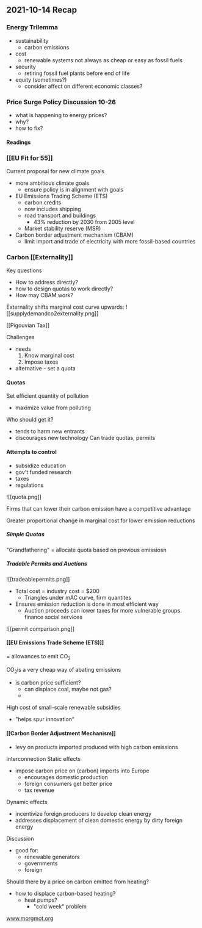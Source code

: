 ## 2021-10-14 Recap
### Energy Trilemma 
- sustainability
	- carbon emissions
- cost
	- renewable systems not always as cheap or easy as fossil fuels
- security
	- retiring fossil fuel plants before end of life
- equity (sometimes?)
	- consider affect on different economic classes?

### Price Surge Policy Discussion 10-26
- what is happening to energy prices?
- why?
- how to fix?
#### Readings

### [[EU Fit for 55]]
Current proposal for new climate goals
- more ambitious climate goals
	- ensure policy is in alignment with goals
- EU Emissions Trading Scheme (ETS)
	- carbon credits
	- now includes shipping
	- road transport and buildings
		- 43% reduction by 2030 from 2005 level
	- Market stability reserve (MSR)
- Carbon border adjustment mechanism (CBAM)
	- limit import and trade of electricity with more fossil-based countries

### Carbon [[Externality]]
Key questions
- How to address directly?
- how to design quotas to work directly?
- How may CBAM work?

Externality shifts marginal cost curve upwards:
![[supplydemandco2externality.png]]

[[Pigouvian Tax]]

Challenges
- needs
	1. Know marginal cost
	2. Impose taxes
- alternative - set a quota
#### Quotas
Set efficient quantity of pollution
- maximize value from polluting

Who should get it?
- tends to harm new entrants
- discourages new technology
Can trade quotas, permits

#### Attempts to control
- subsidize education
- gov't funded research
- taxes
- regulations

![[quota.png]]

Firms that can lower their carbon emission have a competitive advantage

Greater proportional change in marginal cost for lower emission reductions

##### Simple Quotas
"Grandfathering" = allocate quota based on previous emissiosn
##### Tradable Permits and Auctions

![[tradeablepermits.png]]
- Total cost = industry cost = $200
	- Triangles under mAC curve, firm quantites
- Ensures emission reduction is done in most efficient way
	-	Auction proceeds can lower taxes for more vulnerable groups. finance social services

![[permit comparison.png]]

#### [[EU Emissions Trade Scheme (ETS)]]
= allowances to emit CO<sub>2</sub>

CO<sub>2</sub>is a very cheap way of abating emissions
- is carbon price sufficient?
	- can displace coal, maybe not gas?
	- 
High cost of small-scale renewable subsidies
- "helps spur innovation"

#### [[Carbon Border Adjustment Mechanism]]
- levy on products imported produced with high carbon emissions

Interconnection
Static effects
 - impose carbon price on (carbon) imports into Europe
	 - encourages domestic production
	 - foreign consumers get better price
	 - tax revenue

Dynamic effects
- incentivize foreign producers to develop clean energy
- addresses displacement of clean domestic energy by dirty foreign energy

Discussion
- good for:
	- renewable generators
	- governments
	- foreign

Should there by a price on carbon emitted from heating?
- how to displace carbon-based heating?
	- heat pumps?
		- "cold week" problem

www.morgmot.org

